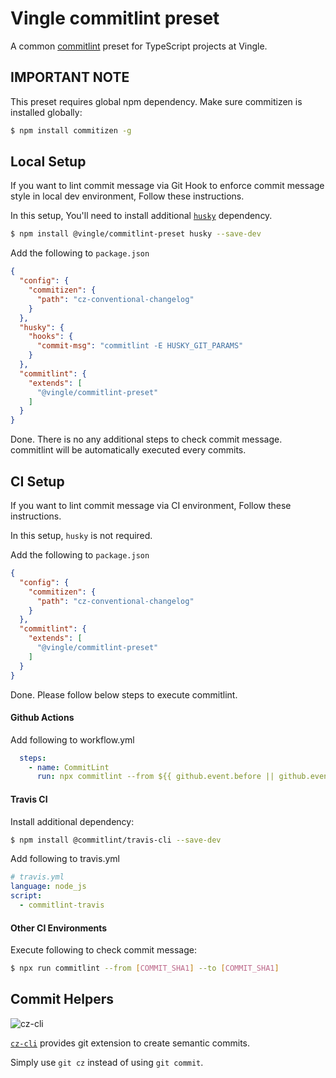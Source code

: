 # Vingle commitlint preset

A common [commitlint](https://github.com/conventional-changelog/commitlint) preset for TypeScript projects at Vingle.

## IMPORTANT NOTE

This preset requires global npm dependency. Make sure commitizen is installed globally: 

```bash
$ npm install commitizen -g
```

## Local Setup

If you want to lint commit message via Git Hook to enforce commit message style in local dev environment, 
Follow these instructions.

In this setup, You'll need to install additional [`husky`](https://github.com/typicode/husky) dependency. 

```bash
$ npm install @vingle/commitlint-preset husky --save-dev
```

Add the following to `package.json`

```json
{
  "config": {
    "commitizen": {
      "path": "cz-conventional-changelog"
    }
  },
  "husky": {
    "hooks": {
      "commit-msg": "commitlint -E HUSKY_GIT_PARAMS"
    }
  },
  "commitlint": {
    "extends": [
      "@vingle/commitlint-preset"
    ]
  }
}
```

Done. There is no any additional steps to check commit message. 
commitlint will be automatically executed every commits.


## CI Setup

If you want to lint commit message via CI environment, Follow these instructions.

In this setup, `husky` is not required.

Add the following to `package.json`

```json
{
  "config": {
    "commitizen": {
      "path": "cz-conventional-changelog"
    }
  },
  "commitlint": {
    "extends": [
      "@vingle/commitlint-preset"
    ]
  }
}
```

Done. 
Please follow below steps to execute commitlint.

#### Github Actions

Add following to workflow.yml

```yaml
  steps:
    - name: CommitLint
      run: npx commitlint --from ${{ github.event.before || github.event.head || 'master' }} --verbose
```

#### Travis CI

Install additional dependency:

```bash
$ npm install @commitlint/travis-cli --save-dev
```

Add following to travis.yml

```yaml
# travis.yml
language: node_js
script:
  - commitlint-travis
```

#### Other CI Environments

Execute following to check commit message:

```bash
$ npx run commitlint --from [COMMIT_SHA1] --to [COMMIT_SHA1]
```


## Commit Helpers

![cz-cli](https://github.com/commitizen/cz-cli/raw/master/meta/screenshots/add-commit.png)

[`cz-cli`](https://github.com/commitizen/cz-cli) provides git extension to create semantic commits.

Simply use `git cz` instead of using `git commit`.  
